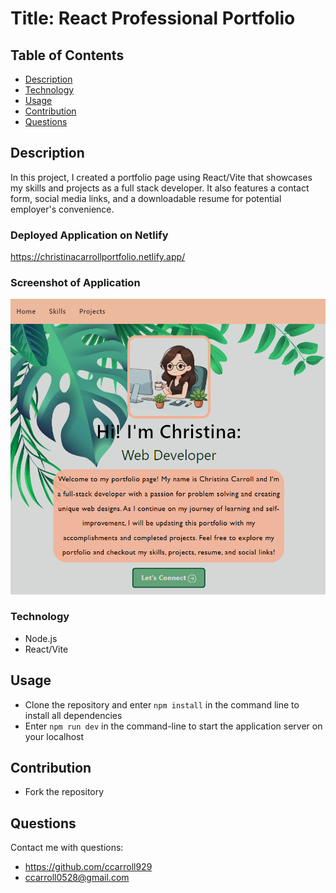 # Title: React Professional Portfolio 

## Table of Contents
- [Description](#description)
- [Technology](#technology)
- [Usage](#installation/usage)
- [Contribution](#contribution)
- [Questions](#questions)

## Description
In this project, I created a portfolio page using React/Vite that showcases my skills and projects as a full stack developer. It also features a contact form, social media links, and a downloadable resume for potential employer's convenience. 

### Deployed Application on Netlify
https://christinacarrollportfolio.netlify.app/ 

### Screenshot of Application
![](./src/assets/img/portfolio-ss.png)

### Technology
- Node.js
- React/Vite

## Usage
- Clone the repository and enter `npm install` in the command line to install all dependencies
- Enter `npm run dev` in the command-line to start the application server on your localhost

## Contribution
- Fork the repository

## Questions
Contact me with questions: 
- https://github.com/ccarroll929 
- ccarroll0528@gmail.com

